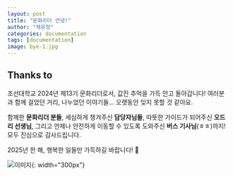 ```yaml
---
layout: post
title: "문화리더 안녕!"
author: "채유정"
categories: documentation
tags: [documentation]
image: bye-1.jpg
---
```


## Thanks to

조선대학교 2024년 제13기 문화리더로서, 값진 추억을 가득 안고 돌아갑니다!
여러분과 함께 걸었던 거리, 나누었던 이야기들… 오랫동안 잊지 못할 것 같아요.

함께한 **문화리더 분들**, 세심하게 챙겨주신 **담당자님들**, 따뜻한 가이드가 되어주신 **오드리 선생님**, 그리고 언제나 안전하게 이동할 수 있도록 도와주신 **버스 기사님**(ㅎㅎ)까지!
모두 진심으로 감사드립니다.

2025년 한 해, 행복한 일들만 가득하길 바랍니다! 💙

![이미지](/assets/img/bye-2.jpg "안녕"){: width="300px"}
